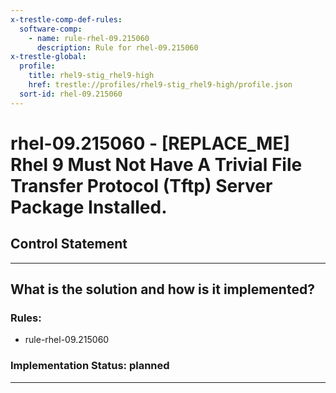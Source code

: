 ```yaml
---
x-trestle-comp-def-rules:
  software-comp:
    - name: rule-rhel-09.215060
      description: Rule for rhel-09.215060
x-trestle-global:
  profile:
    title: rhel9-stig_rhel9-high
    href: trestle://profiles/rhel9-stig_rhel9-high/profile.json
  sort-id: rhel-09.215060
---
```


# rhel-09.215060 - \[REPLACE_ME\] Rhel 9 Must Not Have A Trivial File Transfer Protocol (Tftp) Server Package Installed.

## Control Statement

______________________________________________________________________

## What is the solution and how is it implemented?

<!-- For implementation status enter one of: implemented, partial, planned, alternative, not-applicable -->

<!-- Note that the list of rules under ### Rules: is read-only and changes will not be captured after assembly to JSON -->

<!-- Add control implementation description here for control: rhel-09.215060 -->

### Rules:

  - rule-rhel-09.215060

### Implementation Status: planned

______________________________________________________________________
